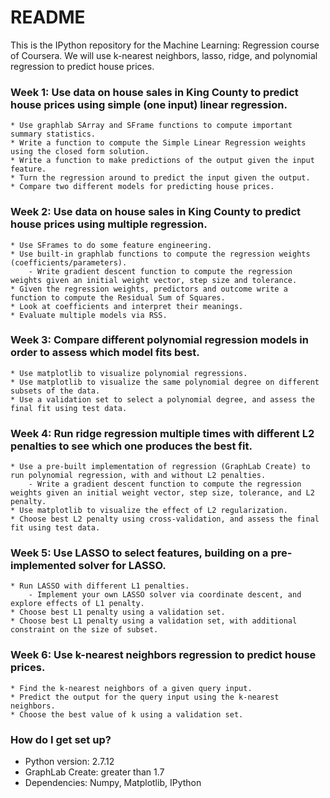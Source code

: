 # README #

This is the IPython repository for the Machine Learning: Regression course of Coursera. We will use k-nearest neighbors, lasso, ridge, and polynomial regression to predict house prices.

### Week 1: Use data on house sales in King County to predict house prices using simple (one input) linear regression. ###
    * Use graphlab SArray and SFrame functions to compute important summary statistics.
    * Write a function to compute the Simple Linear Regression weights using the closed form solution.
    * Write a function to make predictions of the output given the input feature.
    * Turn the regression around to predict the input given the output.
    * Compare two different models for predicting house prices.
### Week 2: Use data on house sales in King County to predict house prices using multiple regression. ###
    * Use SFrames to do some feature engineering.
    * Use built-in graphlab functions to compute the regression weights (coefficients/parameters).
        - Write gradient descent function to compute the regression weights given an initial weight vector, step size and tolerance.
    * Given the regression weights, predictors and outcome write a function to compute the Residual Sum of Squares.
    * Look at coefficients and interpret their meanings.
    * Evaluate multiple models via RSS.
### Week 3: Compare different polynomial regression models in order to assess which model fits best. ###
    * Use matplotlib to visualize polynomial regressions.
    * Use matplotlib to visualize the same polynomial degree on different subsets of the data.
    * Use a validation set to select a polynomial degree, and assess the final fit using test data.
### Week 4: Run ridge regression multiple times with different L2 penalties to see which one produces the best fit. ###
    * Use a pre-built implementation of regression (GraphLab Create) to run polynomial regression, with and without L2 penalties.
        - Write a gradient descent function to compute the regression weights given an initial weight vector, step size, tolerance, and L2 penalty.
    * Use matplotlib to visualize the effect of L2 regularization.
    * Choose best L2 penalty using cross-validation, and assess the final fit using test data.
### Week 5: Use LASSO to select features, building on a pre-implemented solver for LASSO. ###
    * Run LASSO with different L1 penalties.
        - Implement your own LASSO solver via coordinate descent, and explore effects of L1 penalty.
    * Choose best L1 penalty using a validation set.
    * Choose best L1 penalty using a validation set, with additional constraint on the size of subset.
### Week 6: Use k-nearest neighbors regression to predict house prices. ###
    * Find the k-nearest neighbors of a given query input.
    * Predict the output for the query input using the k-nearest neighbors.
    * Choose the best value of k using a validation set.


### How do I get set up? ###

* Python version: 2.7.12
* GraphLab Create: greater than 1.7
* Dependencies: Numpy, Matplotlib, IPython